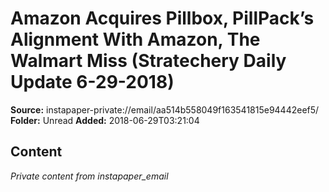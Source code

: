 # Amazon Acquires Pillbox, PillPack’s Alignment With Amazon, The Walmart Miss (Stratechery Daily Update 6-29-2018)

**Source:** instapaper-private://email/aa514b558049f163541815e94442eef5/
**Folder:** Unread
**Added:** 2018-06-29T03:21:04




## Content
*Private content from instapaper_email*
